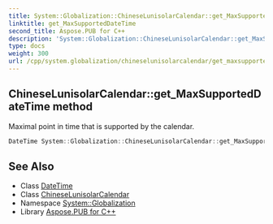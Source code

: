 ```yaml
---
title: System::Globalization::ChineseLunisolarCalendar::get_MaxSupportedDateTime method
linktitle: get_MaxSupportedDateTime
second_title: Aspose.PUB for C++
description: 'System::Globalization::ChineseLunisolarCalendar::get_MaxSupportedDateTime method. Maximal point in time that is supported by the calendar in C++.'
type: docs
weight: 300
url: /cpp/system.globalization/chineselunisolarcalendar/get_maxsupporteddatetime/
---
```

## ChineseLunisolarCalendar::get_MaxSupportedDateTime method


Maximal point in time that is supported by the calendar.

```cpp
DateTime System::Globalization::ChineseLunisolarCalendar::get_MaxSupportedDateTime() const override
```

## See Also

* Class [DateTime](../../../system/datetime/)
* Class [ChineseLunisolarCalendar](../)
* Namespace [System::Globalization](../../)
* Library [Aspose.PUB for C++](../../../)
